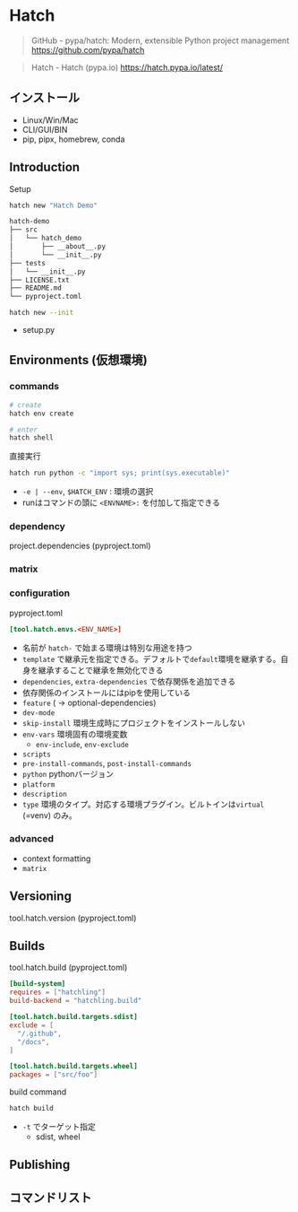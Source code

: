 # Hatch
> GitHub - pypa/hatch: Modern, extensible Python project management
> https://github.com/pypa/hatch

> Hatch - Hatch (pypa.io)
> https://hatch.pypa.io/latest/

## インストール
- Linux/Win/Mac
- CLI/GUI/BIN
- pip, pipx, homebrew, conda


## Introduction
Setup
```sh
hatch new "Hatch Demo"
```

```txt
hatch-demo
├── src
│   └── hatch_demo
│       ├── __about__.py
│       └── __init__.py
├── tests
│   └── __init__.py
├── LICENSE.txt
├── README.md
└── pyproject.toml
```

```sh
hatch new --init
```
- setup.py


## Environments (仮想環境)
### commands
```sh
# create
hatch env create

# enter
hatch shell
```

直接実行
```sh
hatch run python -c "import sys; print(sys.executable)"
```

- `-e | --env`, `$HATCH_ENV` : 環境の選択
- runはコマンドの頭に `<ENVNAME>:` を付加して指定できる

### dependency
project.dependencies (pyproject.toml)

### matrix

### configuration
pyproject.toml
```toml
[tool.hatch.envs.<ENV_NAME>]
```
- 名前が `hatch-` で始まる環境は特別な用途を持つ
- `template` で継承元を指定できる。デフォルトで`default`環境を継承する。自身を継承することで継承を無効化できる
- `dependencies`, `extra-dependencies` で依存関係を追加できる
- 依存関係のインストールにはpipを使用している
- `feature` ( → optional-dependencies)
- `dev-mode`
- `skip-install` 環境生成時にプロジェクトをインストールしない
- `env-vars` 環境固有の環境変数
  - `env-include`, `env-exclude`
- `scripts`
- `pre-install-commands`, `post-install-commands`
- `python` pythonバージョン
- `platform`
- `description`
- `type` 環境のタイプ。対応する環境プラグイン。ビルトインは`virtual` (=venv) のみ。

### advanced
- context formatting
- `matrix`

## Versioning
tool.hatch.version (pyproject.toml)

## Builds
tool.hatch.build (pyproject.toml)
```toml
[build-system]
requires = ["hatchling"]
build-backend = "hatchling.build"

[tool.hatch.build.targets.sdist]
exclude = [
  "/.github",
  "/docs",
]

[tool.hatch.build.targets.wheel]
packages = ["src/foo"]
```

build command
```sh
hatch build
```
- `-t` でターゲット指定
  - sdist, wheel


## Publishing



## コマンドリスト

